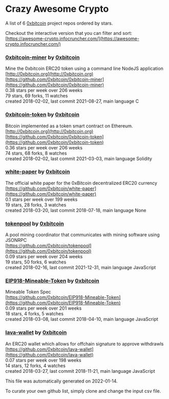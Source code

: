 # Crazy Awesome Crypto
A list of 6 [0xbitcoin](https://github.com/0xbitcoin) project repos ordered by stars.  

Checkout the interactive version that you can filter and sort: 
[https://awesome-crypto.infocruncher.com/](https://awesome-crypto.infocruncher.com/)  


### [0xbitcoin-miner](https://github.com/0xbitcoin/0xbitcoin-miner) by [0xbitcoin](https://github.com/0xbitcoin)  
Mine the 0xbitcoin ERC20 token using a command line NodeJS application  
[http://0xbitcoin.org](http://0xbitcoin.org)  
[https://github.com/0xbitcoin/0xbitcoin-miner](https://github.com/0xbitcoin/0xbitcoin-miner)  
0.38 stars per week over 206 weeks  
79 stars, 69 forks, 11 watches  
created 2018-02-02, last commit 2021-08-27, main language C  


### [0xbitcoin-token](https://github.com/0xbitcoin/0xbitcoin-token) by [0xbitcoin](https://github.com/0xbitcoin)  
Bitcoin implemented as a token smart contract on Ethereum.   
[http://0xbitcoin.org](http://0xbitcoin.org)  
[https://github.com/0xbitcoin/0xbitcoin-token](https://github.com/0xbitcoin/0xbitcoin-token)  
0.36 stars per week over 206 weeks  
74 stars, 68 forks, 8 watches  
created 2018-02-02, last commit 2021-03-03, main language Solidity  


### [white-paper](https://github.com/0xbitcoin/white-paper) by [0xbitcoin](https://github.com/0xbitcoin)  
The official white paper for the 0xBitcoin decentralized ERC20 currency  
[https://github.com/0xbitcoin/white-paper](https://github.com/0xbitcoin/white-paper)  
0.1 stars per week over 199 weeks  
19 stars, 28 forks, 3 watches  
created 2018-03-20, last commit 2018-07-18, main language None  


### [tokenpool](https://github.com/0xbitcoin/tokenpool) by [0xbitcoin](https://github.com/0xbitcoin)  
A pool mining coordinator that communicates with mining software using JSONRPC  
[https://github.com/0xbitcoin/tokenpool](https://github.com/0xbitcoin/tokenpool)  
0.09 stars per week over 204 weeks  
19 stars, 50 forks, 6 watches  
created 2018-02-16, last commit 2021-12-31, main language JavaScript  


### [EIP918-Mineable-Token](https://github.com/0xbitcoin/EIP918-Mineable-Token) by [0xbitcoin](https://github.com/0xbitcoin)  
Mineable Token Spec   
[https://github.com/0xbitcoin/EIP918-Mineable-Token](https://github.com/0xbitcoin/EIP918-Mineable-Token)  
0.09 stars per week over 201 weeks  
18 stars, 4 forks, 5 watches  
created 2018-03-08, last commit 2018-04-10, main language JavaScript  


### [lava-wallet](https://github.com/0xbitcoin/lava-wallet) by [0xbitcoin](https://github.com/0xbitcoin)  
An ERC20 wallet which allows for offchain signature to approve withdrawls  
[https://github.com/0xbitcoin/lava-wallet](https://github.com/0xbitcoin/lava-wallet)  
0.07 stars per week over 198 weeks  
14 stars, 12 forks, 4 watches  
created 2018-03-27, last commit 2018-11-21, main language JavaScript  


This file was automatically generated on 2022-01-14.  

To curate your own github list, simply clone and change the input csv file.  